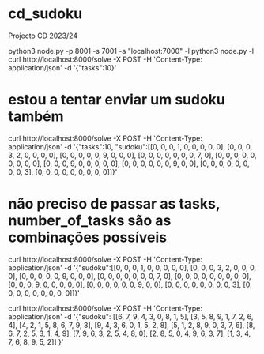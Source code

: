 # cd_sudoku
Projecto CD 2023/24

python3 node.py -p 8001 -s 7001 -a "localhost:7000" -l
python3 node.py -l
curl http://localhost:8000/solve -X POST -H 'Content-Type: application/json' -d '{"tasks":10}'

# estou a tentar enviar um sudoku também
curl http://localhost:8000/solve -X POST -H 'Content-Type: application/json' -d '{"tasks":10, "sudoku":[[0, 0, 0, 1, 0, 0, 0, 0, 0], [0, 0, 0, 3, 2, 0, 0, 0, 0], [0, 0, 0, 0, 0, 9, 0, 0, 0], [0, 0, 0, 0, 0, 0, 0, 7, 0], [0, 0, 0, 0, 0, 0, 0, 0, 0], [0, 0, 0, 9, 0, 0, 0, 0, 0], [0, 0, 0, 0, 0, 0, 9, 0, 0], [0, 0, 0, 0, 0, 0, 0, 0, 3], [0, 0, 0, 0, 0, 0, 0, 0, 0]]}'

# não preciso de passar as tasks, number_of_tasks são as combinações possíveis
curl http://localhost:8000/solve -X POST -H 'Content-Type: application/json' -d '{"sudoku":[[0, 0, 0, 1, 0, 0, 0, 0, 0], [0, 0, 0, 3, 2, 0, 0, 0, 0], [0, 0, 0, 0, 0, 9, 0, 0, 0], [0, 0, 0, 0, 0, 0, 0, 7, 0], [0, 0, 0, 0, 0, 0, 0, 0, 0], [0, 0, 0, 9, 0, 0, 0, 0, 0], [0, 0, 0, 0, 0, 0, 9, 0, 0], [0, 0, 0, 0, 0, 0, 0, 0, 3], [0, 0, 0, 0, 0, 0, 0, 0, 0]]}'


curl http://localhost:8000/solve -X POST -H 'Content-Type: application/json' -d '{"sudoku": [[6, 7, 9, 4, 3, 0, 8, 1, 5], [3, 5, 8, 9, 1, 7, 2, 6, 4], [4, 2, 1, 5, 8, 6, 7, 9, 3], [9, 4, 3, 6, 0, 1, 5, 2, 8], [5, 1, 2, 8, 9, 0, 3, 7, 6], [8, 6, 7, 2, 5, 3, 1, 4, 9], [7, 9, 6, 3, 2, 5, 4, 8, 0], [2, 8, 5, 0, 4, 9, 6, 3, 7], [1, 3, 4, 7, 6, 8, 9, 5, 2]] }'